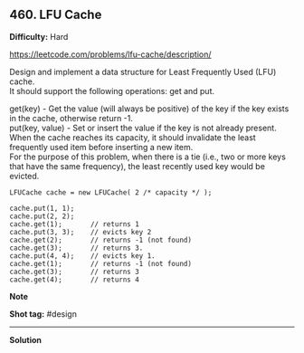 ## 460. LFU Cache

**Difficulty:** Hard

https://leetcode.com/problems/lfu-cache/description/

Design and implement a data structure for Least Frequently Used (LFU) cache. <br/>
It should support the following operations: get and put. <br/>

get(key) - Get the value (will always be positive) of the key if the key exists in the cache, otherwise return -1. <br/>
put(key, value) - Set or insert the value if the key is not already present. <br/>
When the cache reaches its capacity, it should invalidate the least frequently used item before inserting a new item. <br/>
For the purpose of this problem, when there is a tie (i.e., two or more keys that have the same frequency), the least recently used key would be evicted.

```
LFUCache cache = new LFUCache( 2 /* capacity */ );

cache.put(1, 1);
cache.put(2, 2);
cache.get(1);       // returns 1
cache.put(3, 3);    // evicts key 2
cache.get(2);       // returns -1 (not found)
cache.get(3);       // returns 3.
cache.put(4, 4);    // evicts key 1.
cache.get(1);       // returns -1 (not found)
cache.get(3);       // returns 3
cache.get(4);       // returns 4
```

**Note** <br/>

**Shot tag:** \#design

----------------------

**Solution** <br/>
